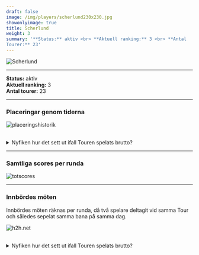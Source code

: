 ```yaml
---  
draft: false  
image: /img/players/scherlund230x230.jpg  
showonlyimage: true  
title: Scherlund  
weight: 3  
summary: '**Status:** aktiv <br> **Aktuell ranking:** 3 <br> **Antal
Tourer:** 23'  
---
```


![Scherlund](/img/players/scherlund230x230.jpg)

------------------------------------------------------------------------

**Status:** aktiv  
**Aktuell ranking:** 3  
**Antal tourer:** 23

------------------------------------------------------------------------

### Placeringar genom tiderna

![placeringshistorik](/playerstats/Scherlund.placing.net.png) <br><br>
<details> <summary>Nyfiken hur det sett ut ifall Touren spelats
brutto?</summary> <p>

![placeringshistorik](/playerstats/Scherlund.placing.gross.png) </p>
</details>

------------------------------------------------------------------------

### Samtliga scores per runda

![totscores](/playerstats/Scherlund.totscores.png)

------------------------------------------------------------------------

### Innbördes möten

Innbördes möten räknas per runda, då två spelare deltagit vid samma Tour
och således sepelat samma bana på samma dag.

![h2h.net](/playerstats/Scherlund.h2h.net.png) <br><br> <details>
<summary>Nyfiken hur det sett ut ifall Touren spelats brutto?</summary>
<p>

![h2h.gross](/playerstats/Scherlund.h2h.gross.png) </p> </details>
